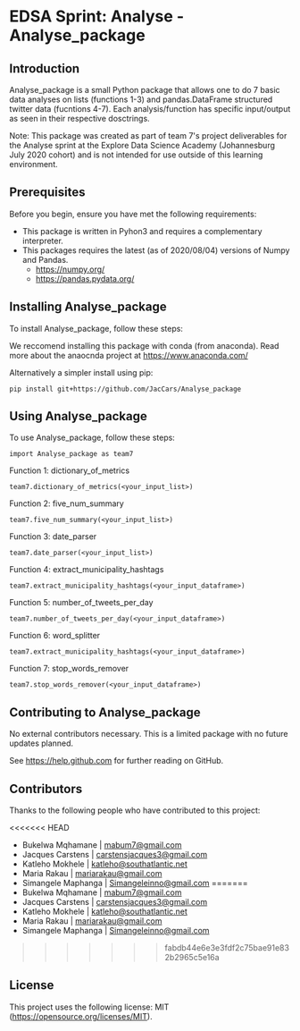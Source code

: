 # EDSA Sprint: Analyse - Analyse_package

## Introduction

Analyse_package is a small Python package that allows one to do 7 basic data analyses on lists (functions 1-3)
and pandas.DataFrame structured twitter data (fucntions 4-7). Each analysis/function has specific 
input/output as seen in their respective dosctrings.

Note: This package was created as part of team 7's project deliverables for the Analyse sprint at the 
Explore Data Science Academy (Johannesburg July 2020 cohort)
and is not intended for use outside of this learning environment.

## Prerequisites

Before you begin, ensure you have met the following requirements:
<!--- These are just example requirements. Add, duplicate or remove as required --->
* This package is written in Pyhon3 and requires a complementary interpreter.
* This packages requires the latest (as of 2020/08/04) versions of Numpy and Pandas.
	* https://numpy.org/
	* https://pandas.pydata.org/

## Installing Analyse_package

To install Analyse_package, follow these steps:

We reccomend installing this package with conda (from anaconda). 
Read more about the anaocnda project at https://www.anaconda.com/

Alternatively a simpler install using pip:

```
pip install git+https://github.com/JacCars/Analyse_package
```

## Using Analyse_package

To use Analyse_package, follow these steps:
```
import Analyse_package as team7
```
Function 1: dictionary_of_metrics
```
team7.dictionary_of_metrics(<your_input_list>)
```
Function 2: five_num_summary
```
team7.five_num_summary(<your_input_list>)
```
Function 3: date_parser
```
team7.date_parser(<your_input_list>)
```
Function 4: extract_municipality_hashtags
```
team7.extract_municipality_hashtags(<your_input_dataframe>)
```
Function 5: number_of_tweets_per_day
```
team7.number_of_tweets_per_day(<your_input_dataframe>)
```
Function 6: word_splitter
```
team7.extract_municipality_hashtags(<your_input_dataframe>)
```
Function 7: stop_words_remover
```
team7.stop_words_remover(<your_input_dataframe>)
```
## Contributing to Analyse_package
<!--- If your README is long or you have some specific process or steps you want contributors to follow, consider creating a separate CONTRIBUTING.md file--->
No external contributors necessary. This is a limited package with no future updates planned.

See https://help.github.com for further reading on GitHub.

## Contributors

Thanks to the following people who have contributed to this project:

<<<<<<< HEAD
* Bukelwa Mqhamane		| mabum7@gmail.com	
* Jacques Carstens		| carstensjacques3@gmail.com
* Katleho Mokhele		| katleho@southatlantic.net
* Maria Rakau			| mariarakau@gmail.com
* Simangele Maphanga	| Simangeleinno@gmail.com
=======
* Bukelwa Mqhamane   | mabum7@gmail.com
* Jacques Carstens   | carstensjacques3@gmail.com
* Katleho Mokhele    | katleho@southatlantic.net
* Maria Rakau        | mariarakau@gmail.com
* Simangele Maphanga | Simangeleinno@gmail.com
>>>>>>> fabdb44e6e3e3fdf2c75bae91e832b2965c5e16a


## License
<!--- If you're not sure which open license to use see https://choosealicense.com/--->

This project uses the following license: MIT (https://opensource.org/licenses/MIT).
